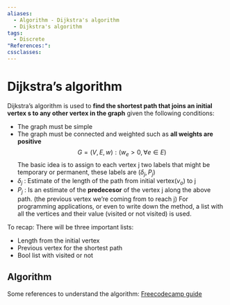 ```yaml
---
aliases:
  - Algorithm - Dijkstra's algorithm
  - Dijkstra's algorithm
tags:
  - Discrete
"References:": 
cssclasses:
---
```

# Dijkstra’s algorithm
Dijkstra’s algorithm is used to **find the shortest path that joins an initial vertex s to any other vertex in the graph** given the following conditions: 
+ The graph must be simple
+ The graph must be connected and weighted such as **all weights are positive**
$$
G = (V,E,w): (w_e >0 , \forall e\in E)
$$
The basic idea is to assign to each vertex j two labels that might be temporary or permanent, these labels are $\left(\delta_j, P_j\right)$
+ $\delta_j$ : Estimate of the length of the path from initial vertex($v_o$) to j
+ $P_j$ : Is an estimate of the **predecesor** of the vertex j along the above path. (the previous vertex we’re coming from to reach j)
For programming applications, or even to write down the method, a list with all the vertices and their value (visited or not visited) is used. 

To recap: There will be three important lists:
+ Length from the initial vertex
+ Previous vertex for the shortest path
+ Bool list with visited or not

## Algorithm
Some references to understand the algorithm: 
[Freecodecamp guide](https://www.freecodecamp.org/news/dijkstras-shortest-path-algorithm-visual-introduction/)


